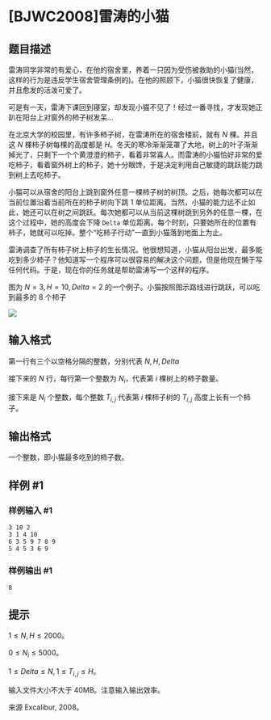 # [BJWC2008]雷涛的小猫

## 题目描述

雷涛同学非常的有爱心，在他的宿舍里，养着一只因为受伤被救助的小猫(当然，这样的行为是违反学生宿舍管理条例的)。在他的照顾下，小猫很快恢复了健康，并且愈发的活泼可爱了。

可是有一天，雷涛下课回到寝室，却发现小猫不见了！经过一番寻找，才发现她正趴在阳台上对窗外的柿子树发呆…

在北京大学的校园里，有许多柿子树，在雷涛所在的宿舍楼前，就有 $N$ 棵。并且这 $N$ 棵柿子树每棵的高度都是 $H$。冬天的寒冷渐渐笼罩了大地，树上的叶子渐渐掉光了，只剩下一个个黄澄澄的柿子，看着非常喜人。而雷涛的小猫恰好非常的爱吃柿子，看着窗外树上的柿子，她十分眼馋，于是决定利用自己敏捷的跳跃能力跳到树上去吃柿子。

小猫可以从宿舍的阳台上跳到窗外任意一棵柿子树的树顶。之后，她每次都可以在当前位置沿着当前所在的柿子树向下跳 $1$ 单位距离。当然，小猫的能力远不止如此，她还可以在树之间跳跃。每次她都可以从当前这棵树跳到另外的任意一棵，在这个过程中，她的高度会下降 `Delta` 单位距离。每个时刻，只要她所在的位置有柿子，她就可以吃掉。整个“吃柿子行动”一直到小猫落到地面上为止。

雷涛调查了所有柿子树上柿子的生长情况。他很想知道，小猫从阳台出发，最多能吃到多少柿子？他知道写一个程序可以很容易的解决这个问题，但是他现在懒于写任何代码。于是，现在你的任务就是帮助雷涛写一个这样的程序。

图为 $N=3, H=10, Delta=2$ 的一个例子。小猫按照图示路线进行跳跃，可以吃到最多的 $8$ 个柿子

![](https://cdn.luogu.com.cn/upload/pic/15407.png)


## 输入格式

第一行有三个以空格分隔的整数，分别代表 $N,H,Delta$

接下来的 $N$ 行，每行第一个整数为 $N_i$，代表第 $i$ 棵树上的柿子数量。

接下来是 $N_i$ 个整数，每个整数 $T_{i,j}$ 代表第 $i$ 棵柿子树的 $T_{i,j}$ 高度上长有一个柿子。

## 输出格式

一个整数，即小猫最多吃到的柿子数。

## 样例 #1

### 样例输入 #1
```
3 10 2
3 1 4 10
6 3 5 9 7 8 9
5 4 5 3 6 9
```

### 样例输出 #1

```
8
```

## 提示

$1 \leq N, H ≤ 2000$。

$0 \leq N_i ≤ 5000$。

$1 ≤ Delta ≤ N,1 ≤ T_{i,j} ≤ H$。

输入文件大小不大于 40MB。注意输入输出效率。

来源 Excalibur, 2008。
